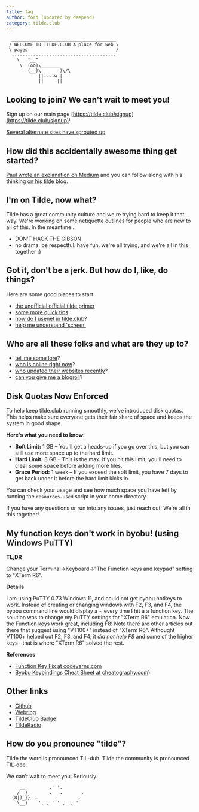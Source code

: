 ```yaml
---
title: faq
author: ford (updated by deepend)
category: tilde.club
---
```


      _______________________________________
     / WELCOME TO TILDE.CLUB A place for web \
     \ pages                                 /
      ---------------------------------------
        \   ^__^
         \  (oo)\_______
            (__)\       )\/\
                ||----w |
                ||     ||

Looking to join? We can\'t wait to meet you!
--------------------------------------------

Sign up on our main page [https://tilde.club/signup](https://tilde.club/signup)!

[Several alternate sites have sprouted
up](http://tilde.club/%7Epfhawkins/othertildes.html)

How did this accidentally awesome thing get started?
----------------------------------------------------

[Paul wrote an explanation on
Medium](https://medium.com/message/tilde-club-i-had-a-couple-drinks-and-woke-up-with-1-000-nerds-a8904f0a2ebf)
and you can follow along with his thinking [on his tilde
blog](http://tilde.club/~ford/).

I\'m on Tilde, now what?
------------------------

Tilde has a great community culture and we\'re trying hard to keep it
that way. We\'re working on some netiquette outlines for people who are
new to all of this. In the meantime\...

-   DON\'T HACK THE GIBSON.
-   no drama. be respectful. have fun. we\'re all trying, and we\'re all
    in this together :)

Got it, don\'t be a jerk. But how do I, like, do things?
--------------------------------------------------------

Here are some good places to start

-   [the unofficial official tilde
    primer](http://tilde.club/~anthonydpaul/primer.html)
-   [some more quick
    tips](http://tilde.club/~pfhawkins/tipsntricks.html)
-   [how do I usenet in
    tilde.club](http://tilde.club/wiki/usenet-news.html)?
-   [help me understand \'screen\'](http://tilde.club/~jonathan/screen/)

Who are all these folks and what are they up to?
------------------------------------------------

-   [tell me some lore](http://tilde.club/~joeld/tildelore.html)?
-   [who is online right
    now](http://tilde.club/~whitneymcn/whoville.shtml)?
-   [who updated their websites
    recently](http://tilde.club/tilde.24h.php)?
-   [can you give me a blogroll](http://tilde.club/~_/)?

Disk Quotas Now Enforced
------------------------

To help keep tilde.club running smoothly, we've introduced disk quotas. This helps make sure everyone gets their fair share of space and keeps the system in good shape.

**Here's what you need to know:**

-   **Soft Limit:** 1 GB – You'll get a heads-up if you go over this, but you can still use more space up to the hard limit.
-   **Hard Limit:** 3 GB – This is the max. If you hit this limit, you'll need to clear some space before adding more files.
-   **Grace Period:** 1 week – If you exceed the soft limit, you have 7 days to get back under it before the hard limit kicks in.

You can check your usage and see how much space you have left by running the `resources-used` script in your home directory.

If you have any questions or run into any issues, just reach out. We're all in this together!

My function keys don't work in byobu! (using Windows PuTTY)
------------------------------------------------------------------

**TL;DR**

Change your Terminal->Keyboard->"The Function keys and keypad" setting to "XTerm R6".

**Details**

I am using PuTTY 0.73 Windows 11, and could not get byobu hotkeys to work. Instead of creating or changing windows with F2, F3, and F4, the byobu command line would display a ~ every time I hit a a function key. The solution was to change my PuTTY settings for "XTerm R6" emulation. Now the Function keys work great, including F8! Note there are other articles out there that suggest using "VT100+" instead of "XTerm R6". Althought VT100+ helped out F2, F3, and F4, it *did not help F8* and some of the higher keys--that is where "XTerm R6" solved the rest.

**References**

-   [Function Key Fix at codeyarns.com](https://codeyarns.com/tech/2013-01-21-byobu-function-keys-do-not-work-in-putty.html)
-   [Byobu Keybindings Cheat Sheet at cheatography.com](https://cheatography.com/mikemikk/cheat-sheets/byobu-keybindings/))

Other links
-----------

-   [Github](https://github.com/tildeclub/tilde.club)
-   [Webring](http://tilde.club/~harper/link.html?action=join)
-   [TildeClub Badge](http://tilde.club/~zarate/badge.html)
-   [TildeRadio](https://tilderadio.org/)

How do you pronounce \"tilde\"?
-------------------------------

Tilde the word is pronounced TIL-duh. Tilde the community is pronounced
TIL-dee.

We can\'t wait to meet you. Seriously.

         __         .' '.
       _/__)        .   .       .
      (8|)_}}- .      .        .
       `\__)    '. . ' ' .  . '
